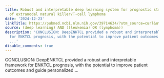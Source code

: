 ```yaml
---
title: Robust and interpretable deep learning system for prognostic stratification
  of extranodal natural killer/T-cell lymphoma
date: '2024-12-23'
linkTitle: https://pubmed.ncbi.nlm.nih.gov/39714634/?utm_source=curl&utm_medium=rss&utm_campaign=pubmed-2&utm_content=1byXLWG-5Hn0_qdLgZYpDfLA2UWGhGNgZGereuo1rJN2aoAQXP&fc=20220814223158&ff=20241223171055&v=2.18.0.post9+e462414
source: (deep learning) AND ((leukemia) OR (lymphoma))
description: 'CONCLUSION: DeepENKTCL provided a robust and interpretable framework
  for ENKTCL prognosis, with the potential to improve patient outcomes and guide personalized
  ...'
disable_comments: true
---
```

CONCLUSION: DeepENKTCL provided a robust and interpretable framework for ENKTCL prognosis, with the potential to improve patient outcomes and guide personalized ...
